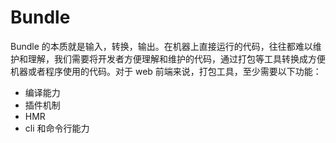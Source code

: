 # Bundle

Bundle 的本质就是输入，转换，输出。在机器上直接运行的代码，往往都难以维护和理解，我们需要将开发者方便理解和维护的代码，通过打包等工具转换成方便机器或者程序使用的代码。对于 web 前端来说，打包工具，至少需要以下功能：

- 编译能力
- 插件机制
- HMR
- cli 和命令行能力
